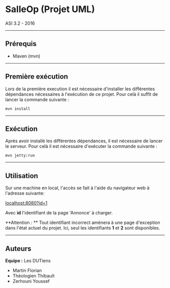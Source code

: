 # SalleOp (Projet UML)
ASI 3.2 - 2016

---

## Prérequis
 * Maven (mvn)
 
 ---
 
## Première exécution
Lors de la première execution il est nécessaire d'installer les différentes 
dépendances nécessaires à l'exécution de ce projet.
Pour celà il suffit de lancer la commande suivante :

    mvn install
    
---

## Exécution
Après avoir installé les différentes dépendances, il est nécessaire de lancer le serveur.
Pour celà il est nécessaire d'exécuter la commande suivante :

    mvn jetty:run
    
---
    
## Utilisation
Sur une machine en local, l'accès se fait à l'aide du navigateur web à l'adresse suivante:

[localhost:8080?id=1](http://localhost:8080?id=1)

Avec **id** l'identifiant de la page 'Annonce' à charger.

**Attention : ** Tout identifiant incorrect amènera à une page d'exception dans l'état actuel du projet. 
Ici, seul les identifiants __1__ et __2__ sont disponibles.

---

## Auteurs
**Equipe :** Les DUTiens
 * Martin Florian
 * Théologien Thibault
 * Zerhouni Youssef
